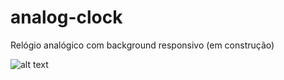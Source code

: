 # analog-clock

Relógio analógico com background responsivo (em construção)




![alt text](http://url/to/img.png)
